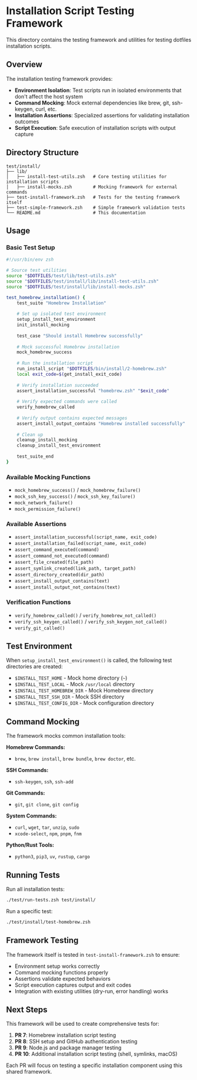 # Installation Script Testing Framework

This directory contains the testing framework and utilities for testing dotfiles installation scripts.

## Overview

The installation testing framework provides:

- **Environment Isolation**: Test scripts run in isolated environments that don't affect the host system
- **Command Mocking**: Mock external dependencies like brew, git, ssh-keygen, curl, etc.
- **Installation Assertions**: Specialized assertions for validating installation outcomes
- **Script Execution**: Safe execution of installation scripts with output capture

## Directory Structure

```
test/install/
├── lib/
│   ├── install-test-utils.zsh   # Core testing utilities for installation scripts
│   ├── install-mocks.zsh        # Mocking framework for external commands
├── test-install-framework.zsh   # Tests for the testing framework itself
├── test-simple-framework.zsh    # Simple framework validation tests
└── README.md                    # This documentation
```

## Usage

### Basic Test Setup

```bash
#!/usr/bin/env zsh

# Source test utilities
source "$DOTFILES/test/lib/test-utils.zsh"
source "$DOTFILES/test/install/lib/install-test-utils.zsh"
source "$DOTFILES/test/install/lib/install-mocks.zsh"

test_homebrew_installation() {
    test_suite "Homebrew Installation"
    
    # Set up isolated test environment
    setup_install_test_environment
    init_install_mocking
    
    test_case "Should install Homebrew successfully"
    
    # Mock successful Homebrew installation
    mock_homebrew_success
    
    # Run the installation script
    run_install_script "$DOTFILES/bin/install/2-homebrew.zsh"
    local exit_code=$(get_install_exit_code)
    
    # Verify installation succeeded
    assert_installation_successful "homebrew.zsh" "$exit_code"
    
    # Verify expected commands were called
    verify_homebrew_called
    
    # Verify output contains expected messages
    assert_install_output_contains "Homebrew installed successfully"
    
    # Clean up
    cleanup_install_mocking
    cleanup_install_test_environment
    
    test_suite_end
}
```

### Available Mocking Functions

- `mock_homebrew_success()` / `mock_homebrew_failure()`
- `mock_ssh_key_success()` / `mock_ssh_key_failure()`
- `mock_network_failure()`
- `mock_permission_failure()`

### Available Assertions

- `assert_installation_successful(script_name, exit_code)`
- `assert_installation_failed(script_name, exit_code)`
- `assert_command_executed(command)`
- `assert_command_not_executed(command)`
- `assert_file_created(file_path)`
- `assert_symlink_created(link_path, target_path)`
- `assert_directory_created(dir_path)`
- `assert_install_output_contains(text)`
- `assert_install_output_not_contains(text)`

### Verification Functions

- `verify_homebrew_called()` / `verify_homebrew_not_called()`
- `verify_ssh_keygen_called()` / `verify_ssh_keygen_not_called()`
- `verify_git_called()`

## Test Environment

When `setup_install_test_environment()` is called, the following test directories are created:

- `$INSTALL_TEST_HOME` - Mock home directory (`~`)
- `$INSTALL_TEST_LOCAL` - Mock `/usr/local` directory
- `$INSTALL_TEST_HOMEBREW_DIR` - Mock Homebrew directory
- `$INSTALL_TEST_SSH_DIR` - Mock SSH directory
- `$INSTALL_TEST_CONFIG_DIR` - Mock configuration directory

## Command Mocking

The framework mocks common installation tools:

**Homebrew Commands:**
- `brew`, `brew install`, `brew bundle`, `brew doctor`, etc.

**SSH Commands:**
- `ssh-keygen`, `ssh`, `ssh-add`

**Git Commands:**
- `git`, `git clone`, `git config`

**System Commands:**
- `curl`, `wget`, `tar`, `unzip`, `sudo`
- `xcode-select`, `npm`, `pnpm`, `fnm`

**Python/Rust Tools:**
- `python3`, `pip3`, `uv`, `rustup`, `cargo`

## Running Tests

Run all installation tests:
```bash
./test/run-tests.zsh test/install/
```

Run a specific test:
```bash
./test/install/test-homebrew.zsh
```

## Framework Testing

The framework itself is tested in `test-install-framework.zsh` to ensure:

- Environment setup works correctly
- Command mocking functions properly
- Assertions validate expected behaviors
- Script execution captures output and exit codes
- Integration with existing utilities (dry-run, error handling) works

## Next Steps

This framework will be used to create comprehensive tests for:

1. **PR 7**: Homebrew installation script testing
2. **PR 8**: SSH setup and GitHub authentication testing
3. **PR 9**: Node.js and package manager testing
4. **PR 10**: Additional installation script testing (shell, symlinks, macOS)

Each PR will focus on testing a specific installation component using this shared framework.